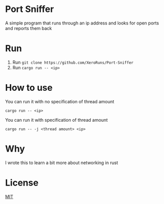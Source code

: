 # Port Sniffer
A simple program that runs through an ip address and looks for open ports and reports them back

# Run
1. Run ```git clone https://github.com/XeroRuns/Port-Sniffer```
2. Run ```cargo run -- <ip>```

# How to use
You can run it with no specification of thread amount

```cargo run -- <ip>```

You can run it with specification of thread amount

```cargo run -- -j <thread amount> <ip>```

# Why
I wrote this to learn a bit more about networking in rust

# License
[MIT](https://opensource.org/license/mit/)